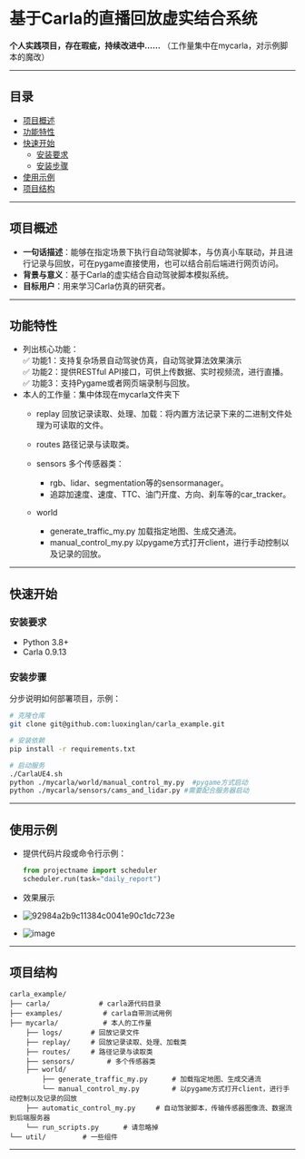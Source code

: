 # **基于Carla的直播回放虚实结合系统**  

**个人实践项目，存在瑕疵，持续改进中……** （工作量集中在mycarla，对示例脚本的魔改）

---

## 目录

- [项目概述](#项目概述)  
- [功能特性](#功能特性)  
- [快速开始](#快速开始)  
  - [安装要求](#安装要求)  
  - [安装步骤](#安装步骤)  
- [使用示例](#使用示例)  
- [项目结构](#项目结构) 

---

## 项目概述  

- **一句话描述**：能够在指定场景下执行自动驾驶脚本，与仿真小车联动，并且进行记录与回放，可在pygame直接使用，也可以结合前后端进行网页访问。  
- **背景与意义**：基于Carla的虚实结合自动驾驶脚本模拟系统。  
- **目标用户**：用来学习Carla仿真的研究者。  

---

## 功能特性  

- 列出核心功能：  
  ✅ 功能1：支持复杂场景自动驾驶仿真，自动驾驶算法效果演示  
  ✅ 功能2：提供RESTful API接口，可供上传数据、实时视频流，进行直播。    
  ✅ 功能3：支持Pygame或者网页端录制与回放。
- 本人的工作量：集中体现在mycarla文件夹下
  - replay 回放记录读取、处理、加载：将内置方法记录下来的二进制文件处理为可读取的文件。
  - routes 路径记录与读取类。
  - sensors 多个传感器类：
    - rgb、lidar、segmentation等的sensormanager。
    - 追踪加速度、速度、TTC、油门开度、方向、刹车等的car_tracker。

  - world
    - generate_traffic_my.py 加载指定地图、生成交通流。
    - manual_control_my.py 以pygame方式打开client，进行手动控制以及记录的回放。


---

## 快速开始  

### 安装要求    

  - Python 3.8+  
  - Carla 0.9.13   

### 安装步骤  

分步说明如何部署项目，示例：  

```bash  
# 克隆仓库  
git clone git@github.com:luoxinglan/carla_example.git

# 安装依赖  
pip install -r requirements.txt  

# 启动服务  
./CarlaUE4.sh
python ./mycarla/world/manual_control_my.py  #pygame方式启动
python ./mycarla/sensors/cams_and_lidar.py #需要配合服务器启动
```

---

## 使用示例

- 提供代码片段或命令行示例：  

  ```python  
  from projectname import scheduler  
  scheduler.run(task="daily_report")  
  ```

- 效果展示
-   ![92984a2b9c11384c0041e90c1dc723e](https://github.com/user-attachments/assets/e281edb4-bd1d-4d12-8428-6c6e314df9c7)
-   ![image](https://github.com/user-attachments/assets/2ef4d70d-4d29-4583-b4c9-97f72e505743)




---

## 项目结构

```  
carla_example/  
├── carla/            # carla源代码目录  
├── examples/          # carla自带测试用例  
├── mycarla/           # 本人的工作量 
	├── logs/		# 回放记录文件
	├── replay/		# 回放记录读取、处理、加载类
	├── routes/		# 路径记录与读取类
	├── sensors/		# 多个传感器类
	├── world/
		├── generate_traffic_my.py		# 加载指定地图、生成交通流
		└── manual_control_my.py		# 以pygame方式打开client，进行手动控制以及记录的回放
	├── automatic_control_my.py		# 自动驾驶脚本，传输传感器图像流、数据流到后端服务器
	└── run_scripts.py		# 请忽略掉
└── util/         # 一些组件  
```

---
